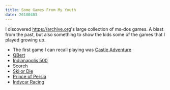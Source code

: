 ```yaml
---
title: Some Games From My Youth
date: 20180403
---
```

I discovered <https://archive.org>'s large collection of ms-dos games. A blast
from the past, but also something to show the kids some of the games that
I played growing up.

* The first game I can recall playing was [Castle
  Adventure](https://archive.org/details/msdos_Castle_Adventure_1984)
* [QBert](https://archive.org/details/msdos_Qbert_1984)
* [Indianapolis 500](https://archive.org/details/msdos_Indianapolis_500_The_Simulation_1989)
* [Scorch](https://archive.org/details/msdos_Scorched_Earth_1991)
* [Ski or Die](https://archive.org/details/msdos_Ski_or_Die_1990)
* [Prince of Persia](https://archive.org/details/msdos_Prince_of_Persia_1990)
* [Indycar Racing](https://archive.org/details/msdos_IndyCar_Racing_1993)
